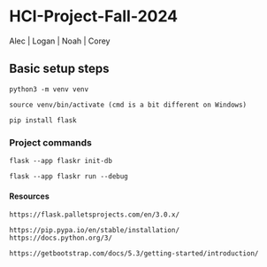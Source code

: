 # HCI-Project-Fall-2024
Alec | Logan | Noah | Corey

## Basic setup steps 
<!-- Install virtual env -->
    python3 -m venv venv  

<!-- activate environment -->
    source venv/bin/activate (cmd is a bit different on Windows) 

<!-- Install pip if needed -->

<!-- Install Flask -->
    pip install flask

### Project commands
<!-- Initialize DB -->
    flask --app flaskr init-db

<!-- Run the app local -->
    flask --app flaskr run --debug

#### Resources
<!-- Flask docs -->
    https://flask.palletsprojects.com/en/3.0.x/

<!-- pip & python docs -->
    https://pip.pypa.io/en/stable/installation/
    https://docs.python.org/3/

<!-- bootstrap docs -->
    https://getbootstrap.com/docs/5.3/getting-started/introduction/